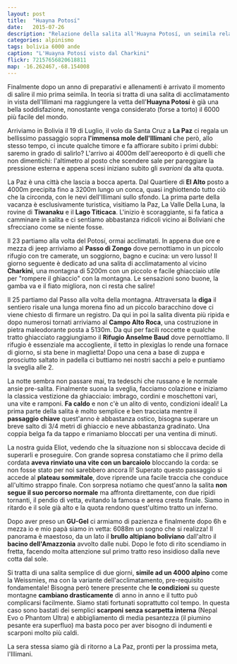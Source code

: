 ```yaml
---
layout: post
title:  "Huayna Potosí"
date:   2015-07-26
description: "Relazione della salita all'Huayna Potosí, un seimila relativamente facile nella Cordillera Real della Boliva"
categories: alpinismo
tags: bolivia 6000 ande
caption: "L'Huayna Potosí visto dal Charkini"
flickr: 72157656820618811
map: -16.262467,-68.154008
---
```


Finalmente dopo un anno di preparativi e allenamenti è arrivato il momento di salire il mio prima seimila. In teoria si tratta di una salita di acclimatamento in vista dell'Illimani ma raggiungere la vetta dell'**Huayna Potosí** è già una bella soddisfazione, nonostante venga considerato (forse a torto) il 6000 più facile del mondo.

Arriviamo in Bolivia il 19 di Luglio, il volo da Santa Cruz a **La Paz** ci regala un bellissimo passaggio sopra **l'immensa mole dell'Illimani** che però, allo stesso tempo, ci incute qualche timore e fa affiorare subito i primi dubbi: saremo in grado di salirlo? L'arrivo ai 4000m dell'aereoporto è di quelli che non dimentichi: l'altimetro al posto che scendere sale per pareggiare la pressione esterna e appena scesi iniziano subito gli *svarioni* da alta quota. 

La Paz è una città che lascia a bocca aperta. Dal Quartiere di **El Alto** posto a 4000m precipita fino a 3200m lungo un conca, quasi inghiottendo tutto ciò che la circonda, con le nevi dell'Illimani sullo sfondo. La prima parte della vacanza è esclusivamente turistica, visitiamo la Paz, La Valle Della Luna, la rovine di **Tiwanaku** e il **Lago Titicaca**. L'inizio è scoraggiante, si fa fatica a camminare in salita e ci sentiamo abbastanza ridicoli vicino ai Boliviani che sfrecciano come se niente fosse.

Il 23 partiamo alla volta del Potosí, ormai acclimatati. In appena due ore e mezza di jeep arriviamo al **Passo di Zongo** dove pernottiamo in un piccolo rifugio con tre camerate, un soggiorno, bagno e cucina: un vero lusso! Il giorno seguente è dedicato ad una salita di acclimatamento al vicino **Charkini**, una montagna di 5200m con un piccolo e facile ghiacciaio utile per "rompere il ghiaccio" con la montagna. Le sensazioni sono buone, la gamba va e il fiato migliora, non ci resta che salire!

Il 25 partiamo dal Passo alla volta della montagna. Attraversata la **diga** il sentiero risale una lunga morena fino ad un piccolo baracchino dove ci viene chiesto di firmare un registro. Da qui in poi la salita diventa più ripida e dopo numerosi tornati arriviamo al **Campo Alto Roca**, una costruzione in pietra maleodorante posta a 5130m. Da qui per facili roccette e qualche tratto ghiacciato raggiungiamo il **Rifugio Anselme Baud** dove pernottiamo. Il rifugio è essenziale ma accogliente, il tetto in plexiglas lo rende una fornace di giorno, si sta bene in maglietta! Dopo una cena a base di zuppa e prosciutto saltato in padella ci buttiamo nei nostri sacchi a pelo e puntiamo la sveglia alle 2. 

La notte sembra non passare mai, tra tedeschi che russano e le normale ansie pre-salita. Finalmente suona la sveglia, facciamo colazione e iniziamo la classica vestizione da ghiacciaio: imbrago, cordini e moschettoni vari, una vite e ramponi. **Fa caldo** e non c'è un alito di vento, condizioni ideali! La prima parte della salita è molto semplice e ben tracciata mentre il **passaggio chiave** quest'anno è abbastanza ostico, bisogna superare un breve salto di 3/4 metri di ghiaccio e neve abbastanza gradinato. Una coppia belga fa da tappo e rimaniamo bloccati per una ventina di minuti.

La nostra guida Eliot, vedendo che la situazione non si sbloccava decide di superarli e proseguire. Con grande sopresa constatiamo che il primo della cordata **aveva rinviato una vite con un barcaiolo** bloccando la corda: se non fosse stato per noi sarebbero ancora lì! Superato questo passaggio si accede al **plateau sommitale**, dove riprende una facile traccia che conduce all'ultimo strappo finale. Con sorpresa notiamo che quest'anno la salita **non segue il suo percorso normale** ma affronta direttamente, con due ripidi tornanti, il pendio di vetta, evitando la famosa e aerea cresta finale. Siamo in ritardo e il sole già alto e la quota rendono quest'ultimo tratto un inferno. 

Dopo aver preso un **GU-Gel** ci armiamo di pazienza e finalmente dopo 6h e mezza io e mio papà siamo in vetta: 6088m un sogno che si realizza! Il panorama è maestoso, da un lato il **brullo altipiano boliviano** dall'altro il **bacino dell'Amazzonia** avvolto dalle nubi. Dopo le foto di rito scendiamo in fretta, facendo molta attenzione sul primo tratto reso insidioso dalla neve cotta dal sole.

Si tratta di una salita semplice di due giorni, **simile ad un 4000 alpino** come la Weissmies, ma con la variante dell'acclimatamento, pre-requisito fondamentale! Bisogna però tenere presente che **le condizioni** su queste montagne **cambiano drasticamente** di anno in anno e il tutto può complicarsi facilmente. Siamo stati fortunati soprattutto col tempo. In questa caso sono bastati dei semplici **scarponi senza scarpetta interna** (Nepal Evo o Phantom Ultra) e abbigliamento di media pesantezza (il piumino pesante era superfluo) ma basta poco per aver bisogno di indumenti e scarponi molto più caldi.

La sera stessa siamo già di ritorno a La Paz, pronti per la prossima meta, l'Illimani.

